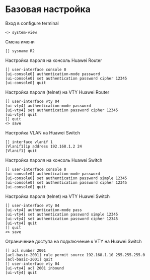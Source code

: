 # Базовая настройка

Вход в configure terminal
```
<> system-view
```
Смена имени
```
[] sysname R2
```

Настройка пароля на консоль Huawei Router
```
[] user-interface console 0
[ui-console0] authentication-mode password
[ui-console0] set authentication password cipher 12345
[ui-console0] quit
```

Настройка пароля (telnet) на VTY Huawei Router
```
[] user-interface vty 04
[ui-vty4] authentication-mode password
[ui-vty4] set authentication password cipher 12345
[ui-vty4] quit
[] quit
<> save
```

Настройка VLAN на Huawei Switch
```
[] interface vlanif 1
[Vlanif1]ip address 192.168.1.2 24
[Vlanif1] quit
```

Настройка пароля на консоль Huawei Switch
```
[] user-interface console 0
[ui-console0] authentication-mode password
[ui-console0] set authentication password simple 12345
[ui-console0] set authentication password cipher 12345
[ui-console0] quit
```

Настройка пароля (telnet) на VTY Huawei Switch
```
[] user-interface vty 04
[ui-vty4] authentication-mode pass
[ui-vty4] set authentication password simple 12345
[ui-vty4] set authentication password cipher 12345
[ui-vty4] quit
[] quit
<> save
```

Ограничение доступа на подключение к VTY на Huawei Switch
```
[] acl number 2001
[acl-basic-2001] rule permit source 192.168.1.10 255.255.255.0
[acl-basic-2001] quit
[] user-interface vty 04
[ui-vty4] acl 2001 inbound
[ui-vty4] quit
```